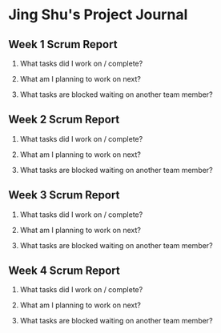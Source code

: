 # Jing Shu's Project Journal

## Week 1 Scrum Report
1. What tasks did I work on / complete?

2. What am I planning to work on next?

3. What tasks are blocked waiting on another team member?


## Week 2 Scrum Report
1. What tasks did I work on / complete?

2. What am I planning to work on next?

3. What tasks are blocked waiting on another team member?


## Week 3 Scrum Report
1. What tasks did I work on / complete?

2. What am I planning to work on next?

3. What tasks are blocked waiting on another team member?


## Week 4 Scrum Report
1. What tasks did I work on / complete?

2. What am I planning to work on next?

3. What tasks are blocked waiting on another team member?

